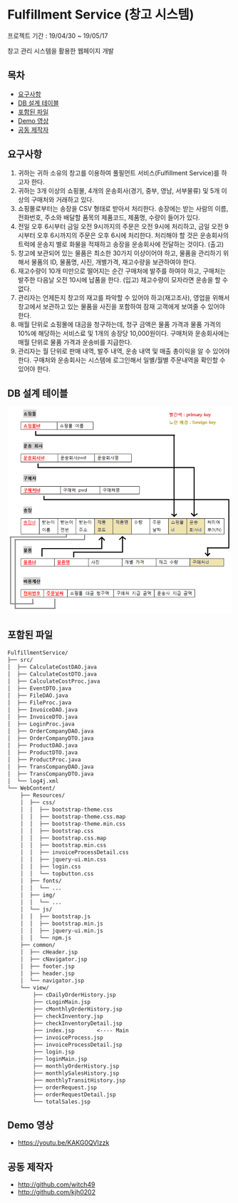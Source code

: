 # Fulfillment Service (창고 시스템)

프로젝트 기간 : 19/04/30 ~ 19/05/17

창고 관리 시스템을 활용한 웹페이지 개발



## 목차

- [요구사항](#요구사항)
- [DB 설계 테이블](#db-설계-테이블)
- [포함된 파일](#포함된-파일)
- [Demo 영상](#demo-영상)
- [공동 제작자](#공동-제작자)


## 요구사항

1. 귀하는 귀하 소유의 창고를 이용하여 풀필먼트 서비스(Fulfillment Service)를 하고자 한다. 
2. 귀하는 3개 이상의 쇼핑몰, 4개의 운송회사(경기, 중부, 영남, 서부물류) 및 5개 이상의 구매처와 거래하고 있다.
3. 쇼핑몰로부터는 송장을 CSV 형태로 받아서 처리한다. 송장에는 받는 사람의 이름, 전화번호, 주소와 배달할 품목의 제품코드, 제품명, 수량이 들어가 있다.
4. 전일 오후 6시부터 금일 오전 9시까지의 주문은 오전 9시에 처리하고, 금일 오전 9시부터 오후 6시까지의 주문은 오후 6시에 처리한다. 처리해야 할 것은 운송회사의 트럭에 운송지 별로 화물을 적재하고 송장을 운송회사에 전달하는 것이다. (출고)
5. 창고에 보관되어 있는 물품은 최소한 30가지 이상이어야 하고, 물품을 관리하기 위해서 물품의 ID, 물품명, 사진, 개별가격, 재고수량을 보관하여야 한다.
6. 재고수량이 10개 미만으로 떨어지는 순간 구매처에 발주를 하여야 하고, 구매처는 발주한 다음날 오전 10시에 납품을 한다. (입고) 재고수량이 모자라면 운송을 할 수 없다.
7. 관리자는 언제든지 창고의 재고를 파악할 수 있어야 하고(재고조사), 영업을 위해서 창고에서 보관하고 있는 물품을 사진을 포함하여 잠재 고객에게 보여줄 수 있어야 한다.
8. 매월 단위로 쇼핑몰에 대금을 청구하는데, 청구 금액은 물품 가격과 물품 가격의 10%에 해당하는 서비스료 및 1개의 송장당 10,000원이다. 구매처와 운송회사에는 매월 단위로 물품 가격과 운송비를 지급한다.
9. 관리자는 월 단위로 판매 내역, 발주 내역, 운송 내역 및 매출 총이익을 알 수 있어야 한다. 구매처와 운송회사는 시스템에 로그인해서 일별/월별 주문내역을 확인할 수 있어야 한다.



## DB 설계 테이블
 
 ![database.png](/FulfillmentService/database.png)



## 포함된 파일

```text
FulfillmentService/
├── src/
│  ├── CalculateCostDAO.java
│  ├── CalculateCostDTO.java
│  ├── CalculateCostProc.java
│  ├── EventDTO.java
│  ├── FileDAO.java
│  ├── FileProc.java
│  ├── InvoiceDAO.java
│  ├── InvoiceDTO.java
│  ├── LoginProc.java
│  ├── OrderCompanyDAO.java
│  ├── OrderCompanyDTO.java
│  ├── ProductDAO.java
│  ├── ProductDTO.java
│  ├── ProductProc.java
│  ├── TransCompanyDAO.java
│  ├── TransCompanyDTO.java
│  └── log4j.xml
└── WebContent/
    ├── Resources/
    │  ├── css/
    │  │  ├── bootstrap-theme.css
    │  │  ├── bootstrap-theme.css.map
    │  │  ├── bootstrap-theme.min.css
    │  │  ├── bootstrap.css
    │  │  ├── bootstrap.css.map
    │  │  ├── bootstrap.min.css
    │  │  ├── invoiceProcessDetail.css
    │  │  ├── jquery-ui.min.css
    │  │  ├── login.css
    │  │  └── topbutton.css
    │  ├── fonts/
    │  │  └── ...
    │  ├── img/
    │  │  └── ...
    │  └── js/
    │  │  ├── bootstrap.js
    │  │  ├── bootstrap.min.js
    │  │  ├── jquery-ui.min.js
    │  │  └── npm.js
    ├── common/
    │  ├── cHeader.jsp
    │  ├── cNavigator.jsp
    │  ├── footer.jsp
    │  ├── header.jsp
    │  └── navigator.jsp
    └── view/
        ├── cDailyOrderHistory.jsp
        ├── cLoginMain.jsp
        ├── cMonthlyOrderHistory.jsp
        ├── checkInventory.jsp
        ├── checkInventoryDetail.jsp
        ├── index.jsp		<---- Main
        ├── invoiceProcess.jsp
        ├── invoiceProcessDetail.jsp
        ├── login.jsp
        ├── loginMain.jsp
        ├── monthlyOrderHistory.jsp
        ├── monthlySalesHistory.jsp
        ├── monthlyTransitHistory.jsp
        ├── orderRequest.jsp
        ├── orderRequestDetail.jsp
        └── totalSales.jsp
```


## Demo 영상

- <https://youtu.be/KAKG0QVIzzk>



## 공동 제작자

- <http://github.com/witch49>
- <http://github.com/kjh0202>
